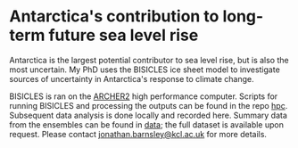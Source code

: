 # Antarctica's contribution to long-term future sea level rise

Antarctica is the largest potential contributor to sea level rise, but is also the most uncertain. My PhD uses the BISICLES ice sheet model to investigate sources of uncertainty in Antarctica's response to climate change.

BISICLES is ran on the [ARCHER2](https://www.archer2.ac.uk/) high performance computer. Scripts for running BISICLES and processing the outputs can be found in the repo [hpc](https://github.com/Jonniebarnsley/hpc). Subsequent data analysis is done locally and recorded here. Summary data from the ensembles can be found in [data](https://github.com/Jonniebarnsley/phd/tree/main/data); the full dataset is available upon request. Please contact jonathan.barnsley@kcl.ac.uk for more details.